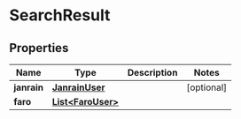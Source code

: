 

# SearchResult

## Properties

Name | Type | Description | Notes
------------ | ------------- | ------------- | -------------
**janrain** | [**JanrainUser**](JanrainUser.md) |  |  [optional]
**faro** | [**List&lt;FaroUser&gt;**](FaroUser.md) |  | 




